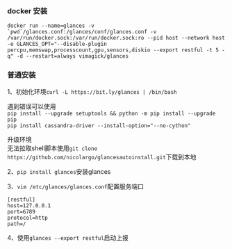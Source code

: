 ### docker 安装
```
docker run --name=glances -v `pwd`/glances.conf:/glances/conf/glances.conf -v /var/run/docker.sock:/var/run/docker.sock:ro --pid host --network host -e GLANCES_OPT="--disable-plugin percpu,memswap,processcount,gpu,sensors,diskio --export restful -t 5 -q" -d --restart=always vimagick/glances
```

### 普通安装

1、初始化环境`curl -L https://bit.ly/glances | /bin/bash`  

遇到错误可以使用  
`pip install --upgrade setuptools && python -m pip install --upgrade pip`  
`pip install cassandra-driver --install-option="--no-cython"`

升级环境  
无法拉取shell脚本使用`git clone https://github.com/nicolargo/glancesautoinstall.git`下载到本地  
  
2、`pip install glances`安装glances  

3、`vim /etc/glances/glances.conf`配置服务端口  

    [restful]                                                                                                     
    host=127.0.0.1                                                                                                
    port=6789                                                                                                     
    protocol=http                                                                                                 
    path=/ 

4、使用`glances --export restful`启动上报
